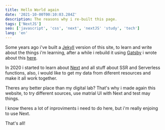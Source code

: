 ```yaml
---
title: Hello World again
date: '2021-10-00T00:10:03.284Z'
description: The reasons why i re-built this page.
tags: ['NextJS']
seo: ['javascript', 'css', 'next', 'nextJS' 'study', 'tech']
lang: 'en'
---
```


Some years ago i've built a [Jekyll](https://jekyllrb.com/) version of this site, to learn and write about the things i'm learning, after a while i rebuild it using [Gatsby](https://www.gatsbyjs.com/) i wrote about this [here](https://www.gianw.com/posts/hello-world).

In 2020 i started to learn about [Next](https://nextjs.org/) and all stuff about SSR and Serverless functions, also, i would like to get my data from diferent resources and make it all work together.

Theres any better place than my digital lab? That's why i made again this website, to try different sources, use matrial UI with Next and test may things.

I know theres a lot of inproviments i need to do here, but i'm really enjoing to use Next.

That's all!


